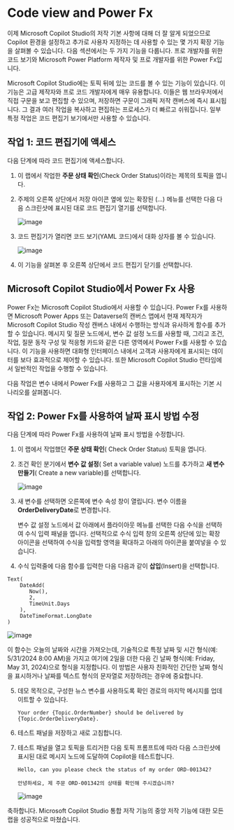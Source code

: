 # Code view and Power Fx


이제 Microsoft Copilot Studio의 저작 기본 사항에 대해 더 잘 알게 되었으므로 Copilot 환경을 설정하고 추가로 사용자 지정하는 데 사용할 수 있는 몇 가지 확장 기능을 살펴볼 수 있습니다. 다음 섹션에서는 두 가지 기능을 다룹니다. 프로 개발자를 위한 코드 보기와 Microsoft Power Platform 제작자 및 프로 개발자를 위한 Power Fx입니다.

Microsoft Copilot Studio에는 토픽 뒤에 있는 코드를 볼 수 있는 기능이 있습니다. 이 기능은 고급 제작자와 프로 코드 개발자에게 매우 유용합니다. 이들은 웹 브라우저에서 직접 구문을 보고 편집할 수 있으며, 저장하면 구문이 그래픽 저작 캔버스에 즉시 표시됩니다. 그 결과 여러 작업을 복사하고 편집하는 프로세스가 더 빠르고 쉬워집니다. 일부 특정 작업은 코드 편집기 보기에서만 사용할 수 있습니다.

## 작업 1: 코드 편집기에 액세스

다음 단계에 따라 코드 편집기에 액세스합니다.

1. 이 랩에서 작업한 **주문 상태 확인**(Check Order Status)이라는 제목의 토픽을 엽니다.

2. 주제의 오른쪽 상단에서 저장 아이콘 옆에 있는 확장된 (...) 메뉴를 선택한 다음 다음 스크린샷에 표시된 대로 코드 편집기 열기를 선택합니다.
   
   ![image](https://github.com/user-attachments/assets/784141f8-83e0-48c8-8a2b-44eda9cfa2a7)

3. 코드 편집기가 열리면 코드 보기(YAML 코드)에서 대화 상자를 볼 수 있습니다.

   ![image](https://github.com/user-attachments/assets/e0ec7eee-45c7-44d1-ae24-fb8fe318bd2c)

4. 이 기능을 살펴본 후 오른쪽 상단에서 코드 편집기 닫기를 선택합니다.

## Microsoft Copilot Studio에서 Power Fx 사용

Power Fx는 Microsoft Copilot Studio에서 사용할 수 있습니다. Power Fx를 사용하면 Microsoft Power Apps 또는 Dataverse의 캔버스 앱에서 현재 제작자가 Microsoft Copilot Studio 작성 캔버스 내에서 수행하는 방식과 유사하게 함수를 추가할 수 있습니다. 메시지 및 질문 노드에서, 변수 값 설정 노드를 사용할 때, 그리고 조건, 작업, 질문 동작 구성 및 적응형 카드와 같은 다른 영역에서 Power Fx를 사용할 수 있습니다. 이 기능을 사용하면 대화형 인터페이스 내에서 고객과 사용자에게 표시되는 데이터를 보다 효과적으로 제어할 수 있습니다. 또한 Microsoft Copilot Studio 런타임에서 일반적인 작업을 수행할 수 있습니다.

다음 작업은 변수 내에서 Power Fx를 사용하고 그 값을 사용자에게 표시하는 기본 시나리오를 살펴봅니다.

## 작업 2: Power Fx를 사용하여 날짜 표시 방법 수정

다음 단계에 따라 Power Fx를 사용하여 날짜 표시 방법을 수정합니다.

1. 이 랩에서 작업했던 **주문 상태 확인**( Check Order Status) 토픽을 엽니다.

2. 조건 확인 분기에서 **변수 값 설정**( Set a variable value) 노드를 추가하고 **새 변수 만들기**( Create a new variable)를 선택합니다.

   ![image](https://github.com/user-attachments/assets/36bba2c9-cf62-45a3-950b-f9a406c35033)

3. 새 변수를 선택하면 오른쪽에 변수 속성 창이 열립니다. 변수 이름을 **OrderDeliveryDate**로 변경합니다.

   변수 값 설정 노드에서 값 아래에서 플라이아웃 메뉴를 선택한 다음 수식을 선택하여 수식 입력 패널을 엽니다. 선택적으로 수식 입력 창의 오른쪽 상단에 있는 확장 아이콘을 선택하여 수식을 입력할 영역을 확대하고 아래의 아이콘을 붙여넣을 수 있습니다.

4. 수식 입력줄에 다음 함수를 입력한 다음 다음과 같이 **삽입**(Insert)을 선택합니다.

```
Text(
    DateAdd(
       Now(),
       2,
       TimeUnit.Days
    ),
    DateTimeFormat.LongDate
)
```

   ![image](https://github.com/user-attachments/assets/2f958166-3969-4c38-b224-3b3bec72850b)

이 함수는 오늘의 날짜와 시간을 가져오는데, 기술적으로 특정 날짜 및 시간 형식(예: 5/31/2024 8:00 AM)을 가지고 여기에 2일을 더한 다음 긴 날짜 형식(예: Friday, May 31, 2024)으로 형식을 지정합니다. 이 방법은 사용자 친화적인 간단한 날짜 형식을 표시하거나 날짜를 텍스트 형식의 문자열로 저장하려는 경우에 중요합니다.

5. 데모 목적으로, 구성한 뉴스 변수를 사용하도록 확인 경로의 마지막 메시지를 업데이트할 수 있습니다.

   ```
   Your order {Topic.OrderNumber} should be delivered by {Topic.OrderDeliveryDate}.
   ```
   
6. 테스트 패널을 저장하고 새로 고침합니다.

7. 테스트 패널을 열고 토픽을 트리거한 다음 토픽 프롬프트에 따라 다음 스크린샷에 표시된 대로 메시지 노드에 도달하여 Copilot을 테스트합니다.

   ```
   Hello, can you please check the status of my order ORD-001342?
   ```
   ```
   안녕하세요, 제 주문 ORD-001342의 상태를 확인해 주시겠습니까?
   ```
   ![image](https://github.com/user-attachments/assets/a1a1724e-25d0-4ac5-bc91-77ab391781cd)


축하합니다. Microsoft Copilot Studio 통합 저작 기능의 중앙 저작 기능에 대한 모든 랩을 성공적으로 마쳤습니다.










